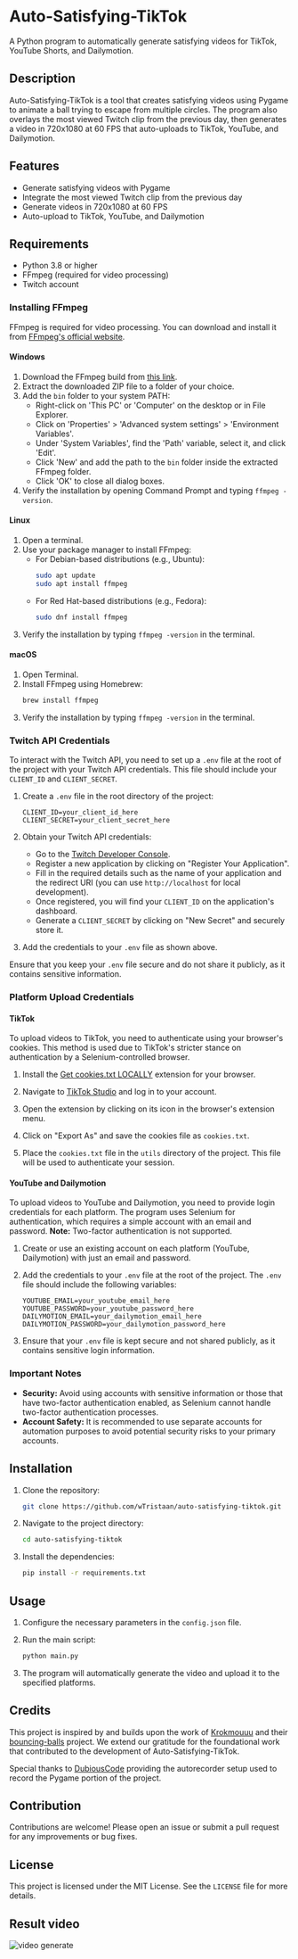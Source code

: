 
# Auto-Satisfying-TikTok

A Python program to automatically generate satisfying videos for TikTok, YouTube Shorts, and Dailymotion.

## Description

Auto-Satisfying-TikTok is a tool that creates satisfying videos using Pygame to animate a ball trying to escape from multiple circles. The program also overlays the most viewed Twitch clip from the previous day, then generates a video in 720x1080 at 60 FPS that auto-uploads to TikTok, YouTube, and Dailymotion.

## Features

- Generate satisfying videos with Pygame
- Integrate the most viewed Twitch clip from the previous day
- Generate videos in 720x1080 at 60 FPS
- Auto-upload to TikTok, YouTube, and Dailymotion

## Requirements

- Python 3.8 or higher
- FFmpeg (required for video processing)
- Twitch account

### Installing FFmpeg

FFmpeg is required for video processing. You can download and install it from [FFmpeg's official website](https://ffmpeg.org/download.html).

#### Windows
1. Download the FFmpeg build from [this link](https://www.gyan.dev/ffmpeg/builds/).
2. Extract the downloaded ZIP file to a folder of your choice.
3. Add the `bin` folder to your system PATH:
   - Right-click on 'This PC' or 'Computer' on the desktop or in File Explorer.
   - Click on 'Properties' > 'Advanced system settings' > 'Environment Variables'.
   - Under 'System Variables', find the 'Path' variable, select it, and click 'Edit'.
   - Click 'New' and add the path to the `bin` folder inside the extracted FFmpeg folder.
   - Click 'OK' to close all dialog boxes.
4. Verify the installation by opening Command Prompt and typing `ffmpeg -version`.

#### Linux
1. Open a terminal.
2. Use your package manager to install FFmpeg:
   - For Debian-based distributions (e.g., Ubuntu):
     ```bash
     sudo apt update
     sudo apt install ffmpeg
     ```
   - For Red Hat-based distributions (e.g., Fedora):
     ```bash
     sudo dnf install ffmpeg
     ```
3. Verify the installation by typing `ffmpeg -version` in the terminal.

#### macOS
1. Open Terminal.
2. Install FFmpeg using Homebrew:
   ```bash
   brew install ffmpeg
   ```
3. Verify the installation by typing `ffmpeg -version` in the terminal.

### Twitch API Credentials

To interact with the Twitch API, you need to set up a `.env` file at the root of the project with your Twitch API credentials. This file should include your `CLIENT_ID` and `CLIENT_SECRET`.

1. Create a `.env` file in the root directory of the project:

   ```plaintext
   CLIENT_ID=your_client_id_here
   CLIENT_SECRET=your_client_secret_here
   ```

2. Obtain your Twitch API credentials:
   - Go to the [Twitch Developer Console](https://dev.twitch.tv/console).
   - Register a new application by clicking on "Register Your Application".
   - Fill in the required details such as the name of your application and the redirect URI (you can use `http://localhost` for local development).
   - Once registered, you will find your `CLIENT_ID` on the application's dashboard.
   - Generate a `CLIENT_SECRET` by clicking on "New Secret" and securely store it.

3. Add the credentials to your `.env` file as shown above.

Ensure that you keep your `.env` file secure and do not share it publicly, as it contains sensitive information.

### Platform Upload Credentials

#### TikTok

To upload videos to TikTok, you need to authenticate using your browser's cookies. This method is used due to TikTok's stricter stance on authentication by a Selenium-controlled browser.

1. Install the [Get cookies.txt LOCALLY](https://github.com/kairi003/Get-cookies.txt-LOCALLY) extension for your browser.

2. Navigate to [TikTok Studio](https://www.tiktok.com/tiktokstudio) and log in to your account.

3. Open the extension by clicking on its icon in the browser's extension menu.

4. Click on "Export As" and save the cookies file as `cookies.txt`.

5. Place the `cookies.txt` file in the `utils` directory of the project. This file will be used to authenticate your session.

#### YouTube and Dailymotion

To upload videos to YouTube and Dailymotion, you need to provide login credentials for each platform. The program uses Selenium for authentication, which requires a simple account with an email and password. **Note:** Two-factor authentication is not supported.

1. Create or use an existing account on each platform (YouTube, Dailymotion) with just an email and password.

2. Add the credentials to your `.env` file at the root of the project. The `.env` file should include the following variables:

   ```plaintext
   YOUTUBE_EMAIL=your_youtube_email_here
   YOUTUBE_PASSWORD=your_youtube_password_here
   DAILYMOTION_EMAIL=your_dailymotion_email_here
   DAILYMOTION_PASSWORD=your_dailymotion_password_here
   ```

3. Ensure that your `.env` file is kept secure and not shared publicly, as it contains sensitive login information.

### Important Notes

- **Security:** Avoid using accounts with sensitive information or those that have two-factor authentication enabled, as Selenium cannot handle two-factor authentication processes.
- **Account Safety:** It is recommended to use separate accounts for automation purposes to avoid potential security risks to your primary accounts.

## Installation

1. Clone the repository:

   ```bash
   git clone https://github.com/wTristaan/auto-satisfying-tiktok.git
   ```

2. Navigate to the project directory:

   ```bash
   cd auto-satisfying-tiktok
   ```

3. Install the dependencies:

   ```bash
   pip install -r requirements.txt
   ```

## Usage

1. Configure the necessary parameters in the `config.json` file.

2. Run the main script:

   ```bash
   python main.py
   ```

3. The program will automatically generate the video and upload it to the specified platforms.

## Credits

This project is inspired by and builds upon the work of [Krokmouuu](https://github.com/Krokmouuu) and their [bouncing-balls](https://github.com/Krokmouuu/bouncing-balls) project. We extend our gratitude for the foundational work that contributed to the development of Auto-Satisfying-TikTok.

Special thanks to [DubiousCode](https://pastebin.com/W5ZsTuET) providing the autorecorder setup used to record the Pygame portion of the project.

## Contribution

Contributions are welcome! Please open an issue or submit a pull request for any improvements or bug fixes.

## License

This project is licensed under the MIT License. See the `LICENSE` file for more details.

## Result video 

![video generate](videos/result.gif)